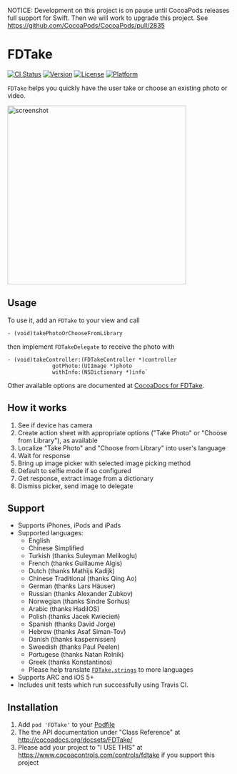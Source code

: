 NOTICE: Development on this project is on pause until CocoaPods releases full support for Swift. Then we will work to upgrade this project. See https://github.com/CocoaPods/CocoaPods/pull/2835


FDTake
================

[![CI Status](http://img.shields.io/travis/fulldecent/FDTake.svg?style=flat)](https://travis-ci.org/fulldecent/FDTake)
[![Version](https://img.shields.io/cocoapods/v/FDTake.svg?style=flat)](http://cocoadocs.org/docsets/FDTake)
[![License](https://img.shields.io/cocoapods/l/FDTake.svg?style=flat)](http://cocoadocs.org/docsets/FDTake)
[![Platform](https://img.shields.io/cocoapods/p/FDTake.svg?style=flat)](http://cocoadocs.org/docsets/FDTake)

`FDTake` helps you quickly have the user take or choose an existing photo or video.

<img src="https://i.imgur.com/SpSJzmS.png" alt="screenshot" height=400/>

Usage
----------------
To use it, add an `FDTake` to your view and call

    - (void)takePhotoOrChooseFromLibrary

then implement `FDTakeDelegate` to receive the photo with

    - (void)takeController:(FDTakeController *)controller 
                  gotPhoto:(UIImage *)photo 
                  withInfo:(NSDictionary *)info`

Other available options are documented at <a href="http://cocoadocs.org/docsets/FDTake/0.2.1/">CocoaDocs for FDTake</a>.

How it works
----------------
 1. See if device has camera
 2. Create action sheet with appropriate options ("Take Photo" or "Choose from Library"), as available
 3. Localize "Take Photo" and "Choose from Library" into user's language
 4. Wait for response
 5. Bring up image picker with selected image picking method
 6. Default to selfie mode if so configured
 7. Get response, extract image from a dictionary
 8. Dismiss picker, send image to delegate

Support
----------------
 * Supports iPhones, iPods and iPads
 * Supported languages:
   - English
   - Chinese Simplified
   - Turkish (thanks Suleyman Melikoglu)
   - French (thanks Guillaume Algis)
   - Dutch (thanks Mathijs Kadijk)
   - Chinese Traditional (thanks Qing Ao)
   - German (thanks Lars Häuser)
   - Russian (thanks Alexander Zubkov)
   - Norwegian (thanks Sindre Sorhus)
   - Arabic (thanks HadiIOS)
   - Polish (thanks Jacek Kwiecień)
   - Spanish (thanks David Jorge)
   - Hebrew (thanks Asaf Siman-Tov)
   - Danish (thanks kaspernissen)
   - Sweedish (thanks Paul Peelen)
   - Portugese (thanks Natan Rolnik)
   - Greek (thanks Konstantinos)
   - Please help translate <a href="https://github.com/fulldecent/FDTake/blob/master/FDTakeExample/en.lproj/FDTake.strings">`FDTake.strings`</a> to more languages
 * Supports ARC and iOS 5+
 * Includes unit tests which run successfully using Travis CI.
 
Installation
-----------------
  1. Add `pod 'FDTake'` to your <a href="https://github.com/AFNetworking/AFNetworking/wiki/Getting-Started-with-AFNetworking">Podfile</a>
  2. The the API documentation under "Class Reference" at http://cocoadocs.org/docsets/FDTake/
  3. Please add your project to "I USE THIS" at https://www.cocoacontrols.com/controls/fdtake if you support this project
